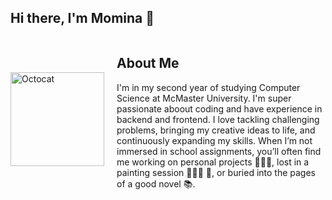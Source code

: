 ## Hi there, I'm Momina 👋

<div style="display: flex; align-items: center;">

  <img src="https://github.com/user-attachments/assets/3aca593a-7a92-49e8-b481-876b2a98bc1d" alt="Octocat" width="150" style="margin-right: 20px;">

  <div>
    <h2>About Me</h2>
    <p>
      I'm in my second year of studying Computer Science at McMaster University. I'm super passionate aboout coding and have experience in backend and frontend. I love tackling challenging problems, bringing my creative ideas to life, and continuously expanding my skills. When I’m not immersed in school assignments, you’ll often find me working on personal projects 👩🏽‍💻, lost in a painting session 👩🏽‍🎨 🎨, or buried into the pages of a good novel 📚.
    </p>
  </div>
<!--
### Top Languages
 [![Top Langs](https://github-readme-stats.vercel.app/api/top-langs/?username=Momina-Hassan&layout=donut)](https://github.com/Momina-Hassan/github-readme-stats)

**Momina-Hassan/Momina-Hassan** is a ✨ _special_ ✨ repository because its `README.md` (this file) appears on your GitHub profile.

Here are some ideas to get you started:

- 🔭 I’m currently working on ...
- 🌱 I’m currently learning ...
- 👯 I’m looking to collaborate on ...
- 🤔 I’m looking for help with ...
- 💬 Ask me about ...
- 📫 How to reach me: ...
- 😄 Pronouns: ...
- ⚡ Fun fact: ...
-->
